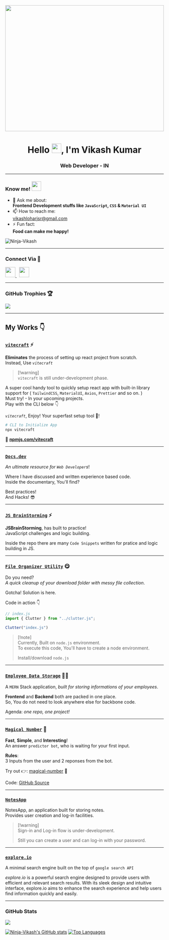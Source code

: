 <div align="center">
    <img src="https://media4.giphy.com/media/v1.Y2lkPTc5MGI3NjExbjlpbml6dzJ6c2Rtejg2d3VtNDg3NjF3azlobjVpdjFtcmZxMmtiMyZlcD12MV9pbnRlcm5hbF9naWZfYnlfaWQmY3Q9Zw/RbDKaczqWovIugyJmW/giphy.webp" height="400px" width="100%"/>
</div>

<h1 align="center">Hello <img src = "https://raw.githubusercontent.com/MartinHeinz/MartinHeinz/master/wave.gif" width="30px" height="30px">, I'm Vikash Kumar</h1>
<h3 align="center">Web Developer - IN</h3>

****

### **Know me!** <img src="https://media.giphy.com/media/WUlplcMpOCEmTGBtBW/giphy.gif" width="30">
- 💬 Ask me about:<br />
  **Frontend Development stuffs like `JavaScript`, `CSS` & `Material UI`**
- 📫 How to reach me:<br />
  [vikashloharjsr@gmail.com](mailto:vikashloharjsr@gmail.com)
- ⚡ Fun fact:<br />
  **Food can make me happy!**

<span align="left"> <img src="https://komarev.com/ghpvc/?username=Ninja-Vikash&label=Watched%20by&color=0e75b6&style=flat" alt="Ninja-Vikash" /> </span>

****

### Connect Via 🔗

<p align="left"> <a href="https://www.github.com/Ninja-Vikash" target="_blank" rel="noreferrer"> <picture> <source media="(prefers-color-scheme: dark)" srcset="https://raw.githubusercontent.com/danielcranney/readme-generator/main/public/icons/socials/github-dark.svg" /> <source media="(prefers-color-scheme: light)" srcset="https://raw.githubusercontent.com/danielcranney/readme-generator/main/public/icons/socials/github.svg" /> <img src="https://raw.githubusercontent.com/danielcranney/readme-generator/main/public/icons/socials/github.svg" width="32" height="32" /> </picture> </a> &nbsp; <a href="https://www.linkedin.com/in/vikashkumar003/" target="_blank" rel="noreferrer"> <picture> <source media="(prefers-color-scheme: dark)" srcset="https://raw.githubusercontent.com/danielcranney/readme-generator/main/public/icons/socials/linkedin-dark.svg" /> <source media="(prefers-color-scheme: light)" srcset="https://raw.githubusercontent.com/danielcranney/readme-generator/main/public/icons/socials/linkedin.svg" /> <img src="https://raw.githubusercontent.com/danielcranney/readme-generator/main/public/icons/socials/linkedin.svg" width="32" height="32" /> </picture> </a></p>

****

### GitHub Trophies 🏆
![](https://github-profile-trophy.vercel.app/?username=Ninja-Vikash&theme=radical&no-frame=false&no-bg=true&margin-w=4)

****

## My Works 👇

### [**`vitecraft`**](https://github.com/Ninja-Vikash/vitecraft) ⚡

**Eliminates** the process of setting up react project from scratch.<br />
Instead, Use *`vitecraft`*

> [!warning]\
> `vitecraft` is still under-development phase.

A super cool handy tool to quickly setup react app with built-in library support for ( `TailwindCSS`, `MaterialUI`, `Axios`, `Prettier` and so on. )<br />
Must try! - In your upcoming projects.<br />
Play with the CLI below 👇

_`vitecraft`_, Enjoy! Your superfast setup tool 🚀!

```bash
# CLI to Initialize App
npx vitecraft
```

🔗 [**npmjs.com/vitecraft**](https://www.npmjs.com/package/vitecraft)

----

### [**`Docs.dev`**](https://github.com/Ninja-Vikash/Docs.dev)

*An ultimate resource for `Web Developer`s*!

Where I have discussed and written experience based code.<br />
Inside the documentary, You'll find?

Best practices!<br />
And Hacks! 😎

----

### [**`JS BrainStorming`**](https://github.com/Ninja-Vikash/JavaScript-BrainStorming) ⚡

**JSBrainStorming**, has built to practice!<br />
JavaScript challenges and logic building.

Inside the repo there are many `Code Snippets` written for pratice and logic building in JS.

----
  
### [**`File Organizer Utility`**](https://github.com/Ninja-Vikash/file-organizer-utility) 😋

Do you need?<br />
*A quick cleanup of your download folder with messy file collection*.

Gotcha! Solution is here.

Code in action 👇

```js
// index.js
import { Clutter } from "../clutter.js";
    
Clutter("index.js")
```

> [!note]\
> Currently, Built on `node.js` environment.\
> To execute this code, You'll have to create a node environment.
>
> Install/download `node.js`

----

### [`Employee Data Storage`](https://github.com/Ninja-Vikash/employee-data) 🧑‍🏭

A `MERN` Stack application, *built for storing informations of your employees*.

**Frontend** and **Backend** both are packed in one place.<br />
So, You do not need to look anywhere else for backbone code.

Agenda: *one repo, one project!*

----

### [`Magical Number`](https://guess-the-magic.netlify.app/) 🔮
  
**Fast**, **Simple**, and **Interesting**!<br />
An answer `predictor bot`, who is waiting for your first input.

**Rules**:<br />
3 Inputs from the user and 2 reponses from the bot.

Try out 👉: [magical-number](https://guess-the-magic.netlify.app/) 🚀

Code: [GitHub Source](https://github.com/Ninja-Vikash/magic-number-guess)

---

### [`NotesApp`](https://github.com/Ninja-Vikash/notesapp)

NotesApp, an application built for storing notes.<br />
Provides user creation and log-in facilities.

> [!warning]\
> Sign-in and Log-in flow is under-development.
>
> Still you can create a user and can log-in with your password.

---

### [`explore.io`](https://github.com/Ninja-Vikash/explore.io)

A minimal search engine built on the top of `google search API`

*explore.io* is a powerful search engine designed to provide users with efficient and relevant search results. With its sleek design and intuitive interface, explore.io aims to enhance the search experience and help users find information quickly and easily.

---

### GitHub Stats

<a href="http://www.github.com/Ninja-Vikash"><img src="https://github-readme-streak-stats.herokuapp.com/?user=Ninja-Vikash&card_width=500&stroke=ffffff&background=0f172a&ring=3382ed&fire=3382ed&currStreakNum=ffffff&currStreakLabel=3382ed&sideNums=ffffff&sideLabels=ffffff&dates=ffffff&hide_border=true" /></a>

<div>
<a href="http://www.github.com/Ninja-Vikash"><img src="https://github-readme-stats.vercel.app/api?username=Ninja-Vikash&card_width=300&show_icons=true&hide=issues,&count_private=true&title_color=3382ed&text_color=ffffff&icon_color=22c55e&bg_color=0f172a&hide_border=true&show_icons=true&locale=en&custom_title=Activities%20%🌟" alt="Ninja-Vikash's GitHub stats" /></a>
<a href="https://github.com/Ninja-Vikash" align="left"><img src="https://github-readme-stats.vercel.app/api/top-langs/?username=Ninja-Vikash&layout=compact&card_width=400&langs_count=10&title_color=3382ed&text_color=ffffff&icon_color=22c55e&bg_color=0f172a&hide_border=true&locale=en&custom_title=Most%20%used%20%Languages%20%💖" alt="Top Languages" /></a>
</div>
